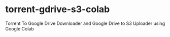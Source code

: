 # torrent-gdrive-s3-colab
Torrent To Google Drive Downloader and Google Drive to S3 Uploader using Google Colab
